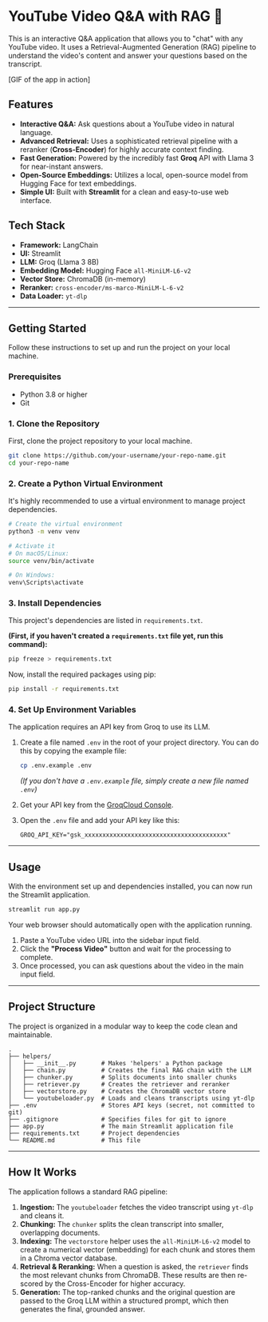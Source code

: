 # YouTube Video Q\&A with RAG 💬

This is an interactive Q\&A application that allows you to "chat" with any YouTube video. It uses a Retrieval-Augmented Generation (RAG) pipeline to understand the video's content and answer your questions based on the transcript.

[GIF of the app in action]

## Features

- **Interactive Q\&A:** Ask questions about a YouTube video in natural language.
- **Advanced Retrieval:** Uses a sophisticated retrieval pipeline with a reranker (**Cross-Encoder**) for highly accurate context finding.
- **Fast Generation:** Powered by the incredibly fast **Groq** API with Llama 3 for near-instant answers.
- **Open-Source Embeddings:** Utilizes a local, open-source model from Hugging Face for text embeddings.
- **Simple UI:** Built with **Streamlit** for a clean and easy-to-use web interface.

## Tech Stack

- **Framework:** LangChain
- **UI:** Streamlit
- **LLM:** Groq (Llama 3 8B)
- **Embedding Model:** Hugging Face `all-MiniLM-L6-v2`
- **Vector Store:** ChromaDB (in-memory)
- **Reranker:** `cross-encoder/ms-marco-MiniLM-L-6-v2`
- **Data Loader:** `yt-dlp`

---

## Getting Started

Follow these instructions to set up and run the project on your local machine.

### Prerequisites

- Python 3.8 or higher
- Git

### 1\. Clone the Repository

First, clone the project repository to your local machine.

```bash
git clone https://github.com/your-username/your-repo-name.git
cd your-repo-name
```

### 2\. Create a Python Virtual Environment

It's highly recommended to use a virtual environment to manage project dependencies.

```bash
# Create the virtual environment
python3 -m venv venv

# Activate it
# On macOS/Linux:
source venv/bin/activate

# On Windows:
venv\Scripts\activate
```

### 3\. Install Dependencies

This project's dependencies are listed in `requirements.txt`.

**(First, if you haven't created a `requirements.txt` file yet, run this command):**

```bash
pip freeze > requirements.txt
```

Now, install the required packages using pip:

```bash
pip install -r requirements.txt
```

### 4\. Set Up Environment Variables

The application requires an API key from Groq to use its LLM.

1.  Create a file named `.env` in the root of your project directory. You can do this by copying the example file:

    ```bash
    cp .env.example .env
    ```

    _(If you don't have a `.env.example` file, simply create a new file named `.env`)_

2.  Get your API key from the [GroqCloud Console](https://console.groq.com/keys).

3.  Open the `.env` file and add your API key like this:

    ```
    GROQ_API_KEY="gsk_xxxxxxxxxxxxxxxxxxxxxxxxxxxxxxxxxxxxxxxx"
    ```

---

## Usage

With the environment set up and dependencies installed, you can now run the Streamlit application.

```bash
streamlit run app.py
```

Your web browser should automatically open with the application running.

1.  Paste a YouTube video URL into the sidebar input field.
2.  Click the **"Process Video"** button and wait for the processing to complete.
3.  Once processed, you can ask questions about the video in the main input field.

---

## Project Structure

The project is organized in a modular way to keep the code clean and maintainable.

```
.
├── helpers/
│   ├── __init__.py       # Makes 'helpers' a Python package
│   ├── chain.py          # Creates the final RAG chain with the LLM
│   ├── chunker.py        # Splits documents into smaller chunks
│   ├── retriever.py      # Creates the retriever and reranker
│   ├── vectorstore.py    # Creates the ChromaDB vector store
│   └── youtubeloader.py  # Loads and cleans transcripts using yt-dlp
├── .env                  # Stores API keys (secret, not committed to git)
├── .gitignore            # Specifies files for git to ignore
├── app.py                # The main Streamlit application file
├── requirements.txt      # Project dependencies
└── README.md             # This file
```

---

## How It Works

The application follows a standard RAG pipeline:

1.  **Ingestion:** The `youtubeloader` fetches the video transcript using `yt-dlp` and cleans it.
2.  **Chunking:** The `chunker` splits the clean transcript into smaller, overlapping documents.
3.  **Indexing:** The `vectorstore` helper uses the `all-MiniLM-L6-v2` model to create a numerical vector (embedding) for each chunk and stores them in a Chroma vector database.
4.  **Retrieval & Reranking:** When a question is asked, the `retriever` finds the most relevant chunks from ChromaDB. These results are then re-scored by the Cross-Encoder for higher accuracy.
5.  **Generation:** The top-ranked chunks and the original question are passed to the Groq LLM within a structured prompt, which then generates the final, grounded answer.
